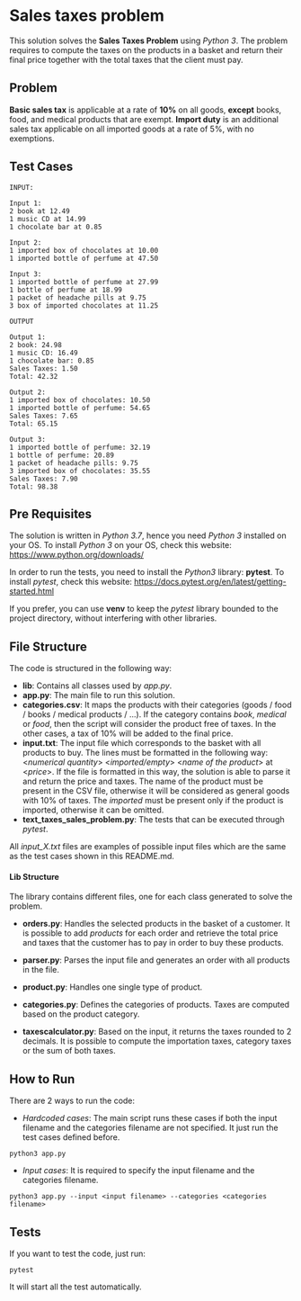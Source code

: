 # Sales taxes problem
This solution solves the **Sales Taxes Problem** using *Python 3*. 
The problem requires to compute the taxes on the products in a basket and return their final 
price together with the total taxes that the client must pay.

## Problem

**Basic sales tax** is applicable at a rate of **10%** on all goods, 
**except** books, food, and medical products that are exempt. 
**Import duty** is an additional sales tax applicable on all imported goods at a rate of 5%, 
with no exemptions.

## Test Cases

```
INPUT:

Input 1:
2 book at 12.49
1 music CD at 14.99
1 chocolate bar at 0.85

Input 2:
1 imported box of chocolates at 10.00
1 imported bottle of perfume at 47.50

Input 3:
1 imported bottle of perfume at 27.99
1 bottle of perfume at 18.99
1 packet of headache pills at 9.75
3 box of imported chocolates at 11.25

OUTPUT

Output 1:
2 book: 24.98
1 music CD: 16.49
1 chocolate bar: 0.85
Sales Taxes: 1.50
Total: 42.32

Output 2:
1 imported box of chocolates: 10.50
1 imported bottle of perfume: 54.65
Sales Taxes: 7.65
Total: 65.15

Output 3:
1 imported bottle of perfume: 32.19
1 bottle of perfume: 20.89
1 packet of headache pills: 9.75
3 imported box of chocolates: 35.55
Sales Taxes: 7.90
Total: 98.38
```

## Pre Requisites
The solution is written in *Python 3.7*, 
hence you need *Python 3* installed on your OS. 
To install *Python 3* on your OS, check this website:
https://www.python.org/downloads/

In order to run the tests, you need to install the *Python3* library: **pytest**.
To install *pytest*, check this website:
https://docs.pytest.org/en/latest/getting-started.html

If you prefer, you can use **venv** to keep the *pytest* library bounded to the project directory,
 without interfering with other libraries.

## File Structure
The code is structured in the following way:
- **lib**: Contains all classes used by *app.py*.
- **app.py**: The main file to run this solution.
- **categories.csv**: It maps the products with their categories (goods / food / books / medical products / ...). 
If the category contains *book*, *medical* or *food*, then the script will consider the product free of taxes. 
In the other cases, a tax of 10% will be added to the final price.
- **input.txt**: The input file which corresponds to the basket with all products to buy. 
The lines must be formatted in the following way: 
<*numerical quantity*> <*imported/empty*> <*name of the product*> at <*price*>. 
If the file is formatted in this way, the solution is able to parse it and return the price and taxes. 
The name of the product must be present in the CSV file, 
otherwise it will be considered as general goods with 10% of taxes. 
The *imported* must be present only if the product is imported, otherwise it can be omitted.
- **text_taxes_sales_problem.py**: The tests that can be executed through *pytest*.

All *input_X.txt* files are examples of possible input files which are the same as the test cases shown 
in this README.md.

#### Lib Structure
The library contains different files, one for each class generated to solve the problem.
- **orders.py**: Handles the selected products in the basket of a customer. 
It is possible to add *products* for each order and retrieve the total price and taxes that the customer has to pay 
in order to buy these products.
- **parser.py**: Parses the input file and generates an order with all products in the file.

- **product.py**: Handles one single type of product. 

- **categories.py**: Defines the categories of products. Taxes are computed based on the product category.

- **taxescalculator.py**: Based on the input, it returns the taxes rounded to 2 decimals. 
It is possible to compute the importation taxes, category taxes or the sum of both taxes.

## How to Run
There are 2 ways to run the code:
- *Hardcoded cases*: The main script runs these cases if both the input filename and the categories filename are not specified. 
It just run the test cases defined before.
```
python3 app.py
```
- *Input cases*: It is required to specify the input filename and the categories filename.
```
python3 app.py --input <input filename> --categories <categories filename>
```

## Tests
If you want to test the code, just run:
```
pytest
```
It will start all the test automatically.

